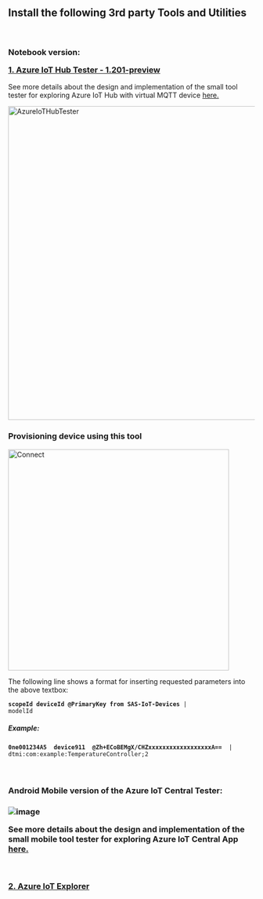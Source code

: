 <h2>Install the following 3rd party Tools and Utilities</h2>
<br />
<h3>Notebook version:

<a href="https://github.com/romankiss/R-IoT/blob/main/Projects/2022/IoT-TTN-To-Azure/VirtualDevices/AzureIoTHubTester_1201_preview.zip">1. Azure IoT Hub Tester - 1.201-preview</a>
</h3>

See more details about the design and implementation of the small tool tester for exploring Azure IoT Hub with virtual MQTT device 
<a href="https://www.codeproject.com/articles/1173356/Azure-IoT-Hub-Tester">here.</a>

<img width="640" alt="AzureIoTHubTester" src="https://user-images.githubusercontent.com/30365471/219094987-7d7775fb-6534-4348-9b25-2302d8ff0495.PNG">

<h3>Provisioning device using this tool</h3>

<img width="451" alt="Connect" src="https://user-images.githubusercontent.com/30365471/219115730-02781382-eba7-4e46-acf8-08c500273a09.PNG">

The following line shows a format for inserting requested parameters into the above textbox:

<code><b>scopeId  deviceId  @PrimaryKey from SAS-IoT-Devices</b>  | modelId </code>

<h5>Example:</h5>
<code><b>0ne001234A5  device911  @Zh+ECoBEMgX/CHZxxxxxxxxxxxxxxxxxxA==</b>  | dtmi:com:example:TemperatureController;2 </code>

<br />
<br />
<br />
<h3>Android Mobile version of the Azure IoT Central Tester:<h3>

![image](https://user-images.githubusercontent.com/30365471/221207077-fc8ac310-a127-4859-94f4-1a02c037c64b.png)

See more details about the design and implementation of the small mobile tool tester for exploring Azure IoT Central App         
<a href="https://www.codeproject.com/Articles/5322753/Azure-IoT-Central-Tester">here.</a>
  
<br />
<br />
<a href="https://github.com/Azure/azure-iot-explorer/releases">2. Azure IoT Explorer</a>
<br />
  
  <br />
<br />
